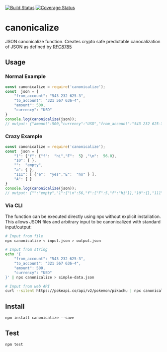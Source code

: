 [![Build Status](https://app.travis-ci.com/erdtman/canonicalize.svg?branch=master)](https://app.travis-ci.com/erdtman/canonicalize)
[![Coverage Status](https://coveralls.io/repos/github/erdtman/canonicalize/badge.svg?branch=master)](https://coveralls.io/github/erdtman/canonicalize?branch=master)
# canonicalize
JSON canonicalize function. Creates crypto safe predictable canocalization of
JSON as defined by [RFC8785](https://tools.ietf.org/html/rfc8785)
## Usage
### Normal Example
```js
const canonicalize = require('canonicalize');
const  json = {
	"from_account": "543 232 625-3",
	"to_account": "321 567 636-4",
	"amount": 500,
	"currency": "USD"
}
console.log(canonicalize(json));
// output: {"amount":500,"currency":"USD","from_account":"543 232 625-3","to_account":"321 567 636-4"}
```
### Crazy Example
```js
const canonicalize = require('canonicalize');
const  json = {
	"1": {"f": {"f":  "hi","F":  5} ,"\n":  56.0},
	"10": { },
	"":  "empty",
	"a": { },
	"111": [ {"e":  "yes","E":  "no" } ],
	"A": { }
}
console.log(canonicalize(json));
// output: {"":"empty","1":{"\n":56,"f":{"F":5,"f":"hi"}},"10":{},"111":[{"E":"no","e":"yes"}],"A":{},"a":{}}
```
### Via CLI
The function can be executed directly using npx without explicit installation. This allows JSON files and arbitrary input to be canonicalized with standard input/output:
```bash
# Input from file
npx canonicalize < input.json > output.json

# Input from string
echo '{
	"from_account": "543 232 625-3",
	"to_account": "321 567 636-4",
	"amount": 500,
	"currency": "USD"
}' | npx canonicalize > simple-data.json

# Input from web API
curl --silent https://pokeapi.co/api/v2/pokemon/pikachu | npx canonicalize > pikachu.json
```
## Install
```
npm install canonicalize --save
```
## Test
```
npm test
```

